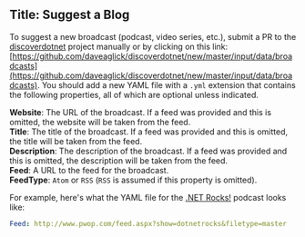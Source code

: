 Title: Suggest a Blog
---
To suggest a new broadcast (podcast, video series, etc.), submit a PR to the [discoverdotnet](https://github.com/daveaglick/discoverdotnet) project manually or by clicking on this link: [https://github.com/daveaglick/discoverdotnet/new/master/input/data/broadcasts](https://github.com/daveaglick/discoverdotnet/new/master/input/data/broadcasts). You should add a new YAML file with a `.yml` extension that contains the following properties, all of which are optional unless indicated.

**Website**: The URL of the broadcast. If a feed was provided and this is omitted, the website will be taken from the feed.  
**Title**: The title of the broadcast. If a feed was provided and this is omitted, the title will be taken from the feed.  
**Description**: The description of the broadcast. If a feed was provided and this is omitted, the description will be taken from the feed.  
**Feed**: A URL to the feed for the broadcast.  
**FeedType**: `Atom` or `RSS` (`RSS` is assumed if this property is omitted).

For example, here's what the YAML file for the [.NET Rocks!](http://www.dotnetrocks.com) podcast looks like:

```yaml
Feed: http://www.pwop.com/feed.aspx?show=dotnetrocks&filetype=master
```
